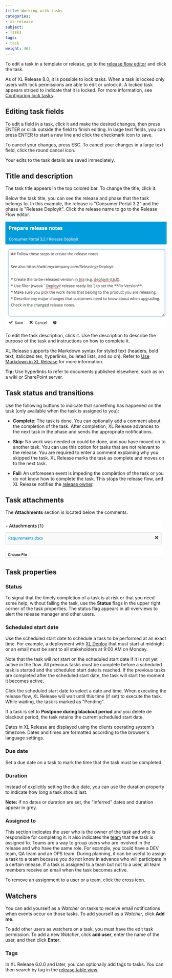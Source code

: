 ```yaml
---
title: Working with tasks
categories:
- xl-release
subject:
- Tasks
tags:
- task
weight: 462
---
```


To edit a task in a template or release, go to the [release flow editor](/xl-release/how-to/using-the-release-flow-editor.html) and click the task.

As of XL Release 8.0, it is possible to lock tasks. When a task is locked only users with lock permissions are able to edit or unlock it. A locked task appears striped to indicate that it is locked. For more information, see [Configuring lock tasks](http://docs.xebialabs.com/xl-release/how-to/configure-lock-tasks.markdown).

## Editing task fields

To edit a field in a task, click it and make the desired changes, then press ENTER or click outside the field to finish editing. In large text fields, you can press ENTER to start a new line and click the checkmark icon to save.

To cancel your changes, press ESC. To cancel your changes in a large text field, click the round cancel icon.

Your edits to the task details are saved immediately.

## Title and description

The task title appears in the top colored bar. To change the title, click it.

Below the task title, you can see the release and phase that the task belongs to. In this example, the release is "Consumer Portal 3.2" and the phase is "Release Deployit". Click the release name to go to the Release Flow editor.

![Edit Task Description](../images/edit-task-description.png)

To edit the task description, click it. Use the description to describe the purpose of the task and instructions on how to complete it.

XL Release supports the Markdown syntax for styled text (headers, bold text, italicized tex, hyperlinks, bulleted lists, and so on). Refer to [Use Markdown in XL Release](/xl-release/how-to/use-markdown-in-xl-release.html) for more information.

**Tip:** Use hyperlinks to refer to documents published elsewhere, such as on a wiki or SharePoint server.

## Task status and transitions

Use the following buttons to indicate that something has happened on the task (only available when the task is assigned to you):

* **Complete**: The task is done. You can optionally add a comment about the completion of the task. After completion, XL Release advances to the next task in the phase and sends the appropriate notifications.

* **Skip**: No work was needed or could be done, and you have moved on to another task. You can use this option for tasks that are not relevant to the release. You are required to enter a comment explaining why you skipped the task. XL Release marks the task as complete and moves on to the next task.

* **Fail**: An unforeseen event is impeding the completion of the task or you do not know how to complete the task. This stops the release flow, and XL Release notifies the [release owner](/xl-release/concept/core-concepts-of-xl-release.html).

## Task attachments

The **Attachments** section is located below the comments.

![Task attachments](../images/task-attachments.png)

## Task properties

### Status

To signal that the timely completion of a task is at risk or that you need some help, without failing the task, use the **Status** flags in the upper right corner of the task properties. The status flag appears in all overviews to alert the release manager and other users.

### Scheduled start date

Use the scheduled start date to schedule a task to be performed at an exact time. For example, a deployment with [XL Deploy](/xl-release/how-to/create-an-xl-deploy-task.html) that must start at midnight or an email must be sent to all stakeholders at 9:00 AM on Monday.

Note that the task will _not_ start on the scheduled start date if it is not yet active in the flow. All previous tasks must be complete before a scheduled task is started and the scheduled start date is reached. If the previous tasks are completed after the scheduled start date, the task will start the moment it becomes active.

Click the scheduled start date to select a date and time. When executing the release flow, XL Release will wait until this time (if set) to execute the task. While waiting, the task is marked as "Pending".

If a task is set to **Postpone during blackout period** and you delete de blackout period, the task retains the current scheduled start date.

Dates in XL Release are displayed using the clients operating system's timezone. Dates and times are formatted according to the browser's language settings.

### Due date

Set a due date on a task to mark the time that the task must be completed.

### Duration

Instead of explicitly setting the due date, you can use the duration property to indicate how long a task should last.

**Note:** If no dates or duration are set, the "inferred" dates and duration appear in grey.

### Assigned to

This section indicates the user who is the owner of the task and who is responsible for completing it. It also indicates the [team](/xl-release/how-to/configure-teams-for-a-release.html) that the task is assigned to. Teams are a way to group users who are involved in the release and who have the same role. For example, you could have a DEV team, QA team and an OPS team. During planning, it can be useful to assign a task to a team because you do not know in advance who will participate in a certain release. If a task is assigned to a team but not to a user, all team members receive an email when the task becomes active.

To remove an assignment to a user or a team, click the cross icon.

## Watchers

You can add yourself as a *Watcher* on tasks to receive email notifications when events occur on those tasks. To add yourself as a *Watcher*, click **Add me**.

To add other users as watchers on a task, you must have the edit task permission. To add a new *Watcher*, click **add user**, enter the name of the user, and then click **Enter**.

### Tags

In XL Release 6.0.0 and later, you can optionally add tags to tasks. You can then search by tag in the [release table view](/xl-release/how-to/using-the-table-view.html).
